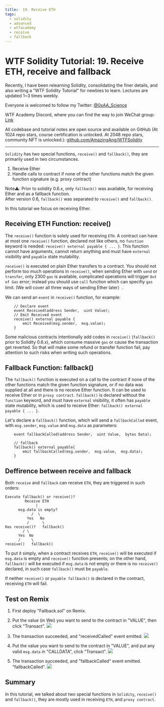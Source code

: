 ```yaml
---
title:  19. Receive ETH
tags: 
  - solidity
  - advanced
  - wtfacademy
  - receive
  - fallback
---
```


# WTF Solidity Tutorial:  19. Receive ETH,  receive and fallback

Recently,  I have been relearning Solidity,  consolidating the finer details,  and also writing a "WTF Solidity Tutorial" for newbies to learn. Lectures are updated 1~3 times weekly. 

Everyone is welcomed to follow my Twitter:  [@0xAA_Science](https://twitter.com/0xAA_Science)

WTF Academy Discord,  where you can find the way to join WeChat group:  [Link](https://discord.gg/5akcruXrsk)

All codebase and tutorial notes are open source and available on GitHub (At 1024 repo stars,  course certification is unlocked. At 2048 repo stars,  community NFT is unlocked.):  [github.com/AmazingAng/WTFSolidity](https://github.com/AmazingAng/WTFSolidity)

-----

`Solidity` has two special functions,  `receive()` and `fallback()`, they are primarily used in two circumstances.
1. Receive Ether
2. Handle calls to contract if none of the other functions match the given function signature (e.g. proxy contract)

Note⚠️: Prior to solidity 0.6.x, only `fallback()` was available, for receiving Ether and as a fallback function.  
After version 0.6,  `fallback()` was separated to `receive()` and `fallback()`. 

In this tutorial we focus on receiving Ether. 

## Receiving ETH Function: receive()
The `receive()` function is solely used for receiving `ETH`. A contract can have at most one `receive()` function, declared not like others, no `function` keyword is needed: `receive() external payable { ... }`. This function cannot have arguments, cannot return anything and must have `external` visibility and `payable` state mutability. 

`receive()` is executed on plain Ether transfers to a contract. You should not perform too much operations in `receive()`, when sending Ether with `send` or `transfer`, only 2300 `gas` is available, complicated operations will trigger `Out of Gas` error; instead you should use `call` function which can specifiy `gas` limit. (We will cover all three ways of sending Ether later）. 

We can send an `event` in `receive()` function, for example: 
```solidity
    // Declare event
    event Received(address Sender,  uint Value); 
    // Emit Received event
    receive() external payable {
        emit Received(msg.sender,  msg.value); 
    }
```

Some malicious contracts intentionally add codes in `receive()` (`fallback()` prior to Solidity 0.6.x), which consume massive `gas` or cause the transaction get reverted. So that will make some refund or transfer function fail, pay attention to such risks when writing such operations.

## Fallback Function: fallback()
The `fallback()` function is executed on a call to the contract if none of the other functions match the given function signature, or if no data was supplied at all and there is no receive Ether function. It can be used to receive Ether or in `proxy contract`. `fallback()` is declared without the `function` keyword, and must have `external` visibility, it often has `payable` state mutability, which is used to receive Ether: `fallback() external payable { ... }`. 

Let's declare a `fallback()` function, which will send a `fallbackCalled` event, with `msg.sender`, `msg.value` and `msg.data` as parameters: 

```solidity
    event fallbackCalled(address Sender,  uint Value,  bytes Data); 

    // fallback
    fallback() external payable{
        emit fallbackCalled(msg.sender,  msg.value,  msg.data); 
    }
```

## Deffirence between receive and fallback
Both `receive` and `fallback` can receive `ETH`, they are triggered in such orders: 
```
Execute fallback() or receive()?
         Receive ETH
              |
      msg.data is empty?
            /  \
          Yes   No
          /      \
Has receive()?   fallback()
        / \
      Yes  No
      /     \
receive()   fallback()
```
To put it simply, when a contract receives `ETH`, `receive()` will be executed if `msg.data` is empty and `receive()` function presents; on the other hand, `fallback()` will be executed if `msg.data` is not empty or there is no `receive()` declared, in such case `fallback()` must be `payable`. 

If neither `receive()` or `payable fallback()` is declared in the contract, receiving `ETH` will fail. 


## Test on Remix
1. First deploy "Fallback.sol" on Remix. 
2. Put the value (in Wei) you want to send to the contract in "VALUE", then click "Transact". 
    ![](img/19-1.jpg)

3. The transaction succeeded, and "receivedCalled" event emitted. 
    ![](img/19-2.jpg)

4. Put the value you want to send to the contract in "VALUE", and put any valid `msg.data` in "CALLDATA", click "Transact". 
    ![](img/19-3.jpg)
    
5. The transaction succeeded, and "fallbackCalled" event emitted. "fallbackCalled". 
    ![](img/19-4.jpg)


## Summary
In this tutorial, we talked about two special functions in `Solidity`, `receive()` and `fallback()`, they are mostly used in receiving `ETH`, and `proxy contract`. 

